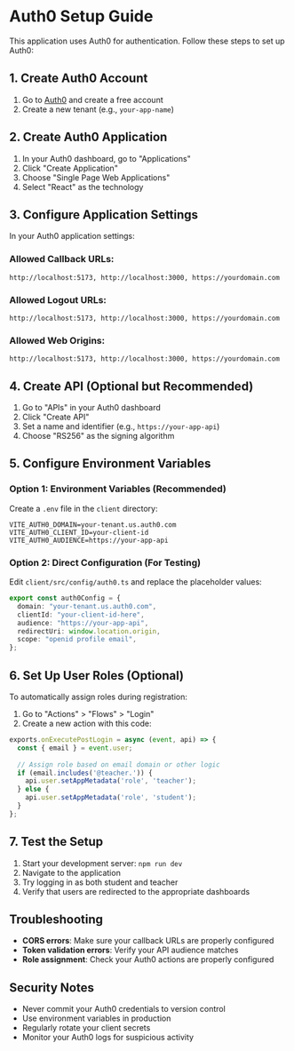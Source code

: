 # Auth0 Setup Guide

This application uses Auth0 for authentication. Follow these steps to set up Auth0:

## 1. Create Auth0 Account

1. Go to [Auth0](https://auth0.com) and create a free account
2. Create a new tenant (e.g., `your-app-name`)

## 2. Create Auth0 Application

1. In your Auth0 dashboard, go to "Applications"
2. Click "Create Application"
3. Choose "Single Page Web Applications"
4. Select "React" as the technology

## 3. Configure Application Settings

In your Auth0 application settings:

### Allowed Callback URLs:
```
http://localhost:5173, http://localhost:3000, https://yourdomain.com
```

### Allowed Logout URLs:
```
http://localhost:5173, http://localhost:3000, https://yourdomain.com
```

### Allowed Web Origins:
```
http://localhost:5173, http://localhost:3000, https://yourdomain.com
```

## 4. Create API (Optional but Recommended)

1. Go to "APIs" in your Auth0 dashboard
2. Click "Create API"
3. Set a name and identifier (e.g., `https://your-app-api`)
4. Choose "RS256" as the signing algorithm

## 5. Configure Environment Variables

### Option 1: Environment Variables (Recommended)
Create a `.env` file in the `client` directory:

```env
VITE_AUTH0_DOMAIN=your-tenant.us.auth0.com
VITE_AUTH0_CLIENT_ID=your-client-id
VITE_AUTH0_AUDIENCE=https://your-app-api
```

### Option 2: Direct Configuration (For Testing)
Edit `client/src/config/auth0.ts` and replace the placeholder values:

```typescript
export const auth0Config = {
  domain: "your-tenant.us.auth0.com",
  clientId: "your-client-id-here",
  audience: "https://your-app-api",
  redirectUri: window.location.origin,
  scope: "openid profile email",
};
```

## 6. Set Up User Roles (Optional)

To automatically assign roles during registration:

1. Go to "Actions" > "Flows" > "Login"
2. Create a new action with this code:

```javascript
exports.onExecutePostLogin = async (event, api) => {
  const { email } = event.user;
  
  // Assign role based on email domain or other logic
  if (email.includes('@teacher.')) {
    api.user.setAppMetadata('role', 'teacher');
  } else {
    api.user.setAppMetadata('role', 'student');
  }
};
```

## 7. Test the Setup

1. Start your development server: `npm run dev`
2. Navigate to the application
3. Try logging in as both student and teacher
4. Verify that users are redirected to the appropriate dashboards

## Troubleshooting

- **CORS errors**: Make sure your callback URLs are properly configured
- **Token validation errors**: Verify your API audience matches
- **Role assignment**: Check your Auth0 actions are properly configured

## Security Notes

- Never commit your Auth0 credentials to version control
- Use environment variables in production
- Regularly rotate your client secrets
- Monitor your Auth0 logs for suspicious activity 